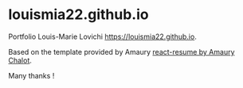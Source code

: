 # louismia22.github.io

Portfolio Louis-Marie Lovichi https://louismia22.github.io.

Based on the template provided by Amaury [react-resume by Amaury Chalot](https://github.com/AmauryChalot/react-resume/tree/develop). 

Many thanks !
